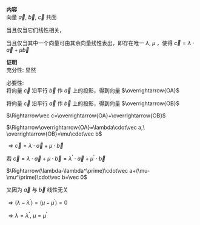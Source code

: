 **内容**  
向量 $\vec a,\ \vec b,\ \vec c$ 共面  
  
当且仅当它们线性相关，  
  
当且仅当其中一个向量可由其余向量线性表出，即存在唯一 $\lambda,\ \mu$ ，使得 $\vec c=\lambda\cdot\vec a+\mu\vec b$  
  
**证明**  
充分性: 显然  
  
必要性:  
将向量 $\vec c$ 沿平行 $\vec b$ 作 $\vec a$ 上的投影，得到向量 $\overrightarrow{OA}$  
  
将向量 $\vec c$ 沿平行 $\vec a$ 作 $\vec b$ 上的投影，得到向量 $\overrightarrow{OB}$  
  
$\Rightarrow\vec c=\overrightarrow{OA}+\overrightarrow{OB}$  
  
$\Rightarrow\overrightarrow{OA}=\lambda\cdot\vec a,\ \overrightarrow{OB}=\mu\cdot\vec b$  
  
$\Rightarrow\vec c=\lambda\cdot\vec a+\mu\cdot\vec b$  
  
若 $\vec c=\lambda\cdot\vec a+\mu\cdot\vec b=\lambda^\prime\cdot\vec a+\mu^\prime\cdot\vec b$  
  
$\Rightarrow(\lambda-\lambda^\prime)\cdot\vec a+(\mu-\mu^\prime)\cdot\vec b=\vec 0$  
  
又因为 $\vec a$ 与 $\vec b$ 线性无关  
  
$\Rightarrow(\lambda-\lambda^\prime)=(\mu-\mu^\prime)=0$  
  
$\Rightarrow\lambda=\lambda^\prime,\ \mu=\mu^\prime$  
